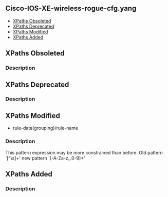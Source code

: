 ## Cisco-IOS-XE-wireless-rogue-cfg.yang


- [XPaths Obsoleted](#xpaths-obsoleted)
- [XPaths Deprecated](#xpaths-deprecated)
- [XPaths Modified](#xpaths-modified)
- [XPaths Added](#xpaths-added)

## XPaths Obsoleted

### Description

## XPaths Deprecated

### Description

## XPaths Modified

- rule-data(grouping)/rule-name

### Description

This pattern expression may be more constrained than before. Old pattern '[^\s]+' new pattern '[-A-Za-z_.0-9]+'

## XPaths Added

### Description
